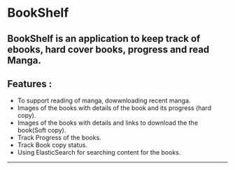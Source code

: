 # BookShelf
BookShelf is an application to keep track of ebooks, hard cover books, progress and read Manga.
---


## Features :
 - To support reading of manga, dowwnloading  recent manga.
 - Images of the books with details of the book and its progress (hard copy).
 - Images of the books with details  and links to download the the book(Soft copy).
 - Track Progress of the books.
 - Track Book copy status.
 - Using ElasticSearch for searching content for the books.
---
